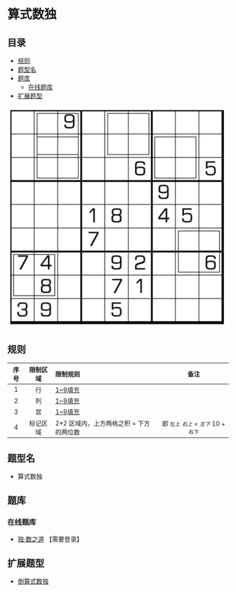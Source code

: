 # 算式数独
<!-- START doctoc generated TOC please keep comment here to allow auto update -->
<!-- DON'T EDIT THIS SECTION, INSTEAD RE-RUN doctoc TO UPDATE -->
## 目录

- [规则](#%E8%A7%84%E5%88%99)
- [题型名](#%E9%A2%98%E5%9E%8B%E5%90%8D)
- [题库](#%E9%A2%98%E5%BA%93)
  - [在线题库](#%E5%9C%A8%E7%BA%BF%E9%A2%98%E5%BA%93)
- [扩展题型](#%E6%89%A9%E5%B1%95%E9%A2%98%E5%9E%8B)

<!-- END doctoc generated TOC please keep comment here to allow auto update -->

![题](../../../../images/sudoku/算式数独.png)

## 规则

| 序号  | 限制区域 | 限制规则                    |                备注                |
|:---:|:----:|:------------------------|:--------------------------------:|
|  1  |  行   | [1~9填充]                 |                                  |
|  2  |  列   | [1~9填充]                 |                                  |
|  3  |  宫   | [1~9填充]                 |                                  |
|  4  | 标记区域 | 2*2 区域内，上方两格之积 = 下方的两位数 | 即 `左上` *`右上` = `左下`* 10 + `右下` |

## 题型名

- 算式数独

## 题库

### 在线题库

- [独·数之道](http://www.sudokufans.org.cn/lx/game.index.php?type=cs) 【需要登录】

## 扩展题型

- [倒算式数独](倒算式数独.md)

[1~9填充]: ../../../../rules/rules.md#1to9填充
